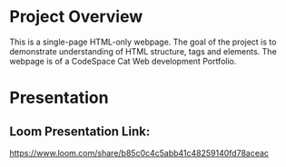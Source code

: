 # Project Overview

This is a single-page HTML-only webpage. The goal of the project is to demonstrate understanding of HTML structure, tags and elements.
The webpage is of a CodeSpace Cat Web development Portfolio.

# Presentation

## Loom Presentation Link:

https://www.loom.com/share/b85c0c4c5abb41c48259140fd78aceac
